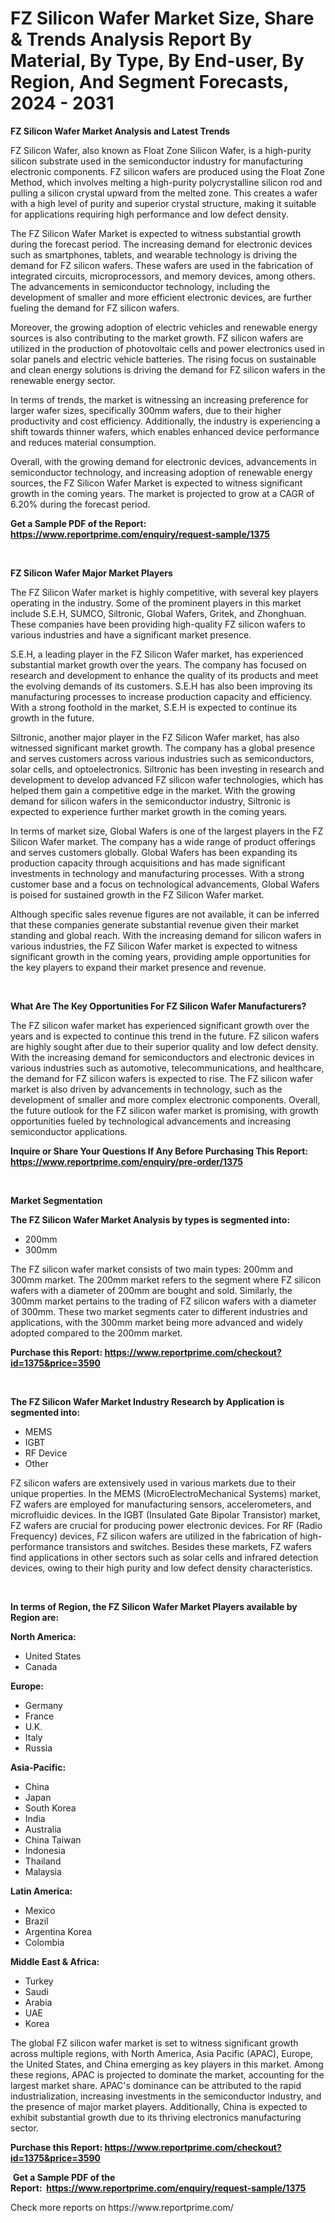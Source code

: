 <p><h1>FZ Silicon Wafer Market Size, Share & Trends Analysis Report By Material, By Type, By End-user, By Region, And Segment Forecasts, 2024 - 2031</h1></p><p><strong>FZ Silicon Wafer Market Analysis and Latest Trends</strong></p>
<p><p>FZ Silicon Wafer, also known as Float Zone Silicon Wafer, is a high-purity silicon substrate used in the semiconductor industry for manufacturing electronic components. FZ silicon wafers are produced using the Float Zone Method, which involves melting a high-purity polycrystalline silicon rod and pulling a silicon crystal upward from the melted zone. This creates a wafer with a high level of purity and superior crystal structure, making it suitable for applications requiring high performance and low defect density.</p><p>The FZ Silicon Wafer Market is expected to witness substantial growth during the forecast period. The increasing demand for electronic devices such as smartphones, tablets, and wearable technology is driving the demand for FZ silicon wafers. These wafers are used in the fabrication of integrated circuits, microprocessors, and memory devices, among others. The advancements in semiconductor technology, including the development of smaller and more efficient electronic devices, are further fueling the demand for FZ silicon wafers.</p><p>Moreover, the growing adoption of electric vehicles and renewable energy sources is also contributing to the market growth. FZ silicon wafers are utilized in the production of photovoltaic cells and power electronics used in solar panels and electric vehicle batteries. The rising focus on sustainable and clean energy solutions is driving the demand for FZ silicon wafers in the renewable energy sector.</p><p>In terms of trends, the market is witnessing an increasing preference for larger wafer sizes, specifically 300mm wafers, due to their higher productivity and cost efficiency. Additionally, the industry is experiencing a shift towards thinner wafers, which enables enhanced device performance and reduces material consumption.</p><p>Overall, with the growing demand for electronic devices, advancements in semiconductor technology, and increasing adoption of renewable energy sources, the FZ Silicon Wafer Market is expected to witness significant growth in the coming years. The market is projected to grow at a CAGR of 6.20% during the forecast period.</p></p>
<p><strong>Get a Sample PDF of the Report:&nbsp; <a href="https://www.reportprime.com/enquiry/request-sample/1375">https://www.reportprime.com/enquiry/request-sample/1375</a></strong></p>
<p>&nbsp;</p>
<p><strong>FZ Silicon Wafer Major Market Players</strong></p>
<p><p>The FZ Silicon Wafer market is highly competitive, with several key players operating in the industry. Some of the prominent players in this market include S.E.H, SUMCO, Siltronic, Global Wafers, Gritek, and Zhonghuan. These companies have been providing high-quality FZ silicon wafers to various industries and have a significant market presence.</p><p>S.E.H, a leading player in the FZ Silicon Wafer market, has experienced substantial market growth over the years. The company has focused on research and development to enhance the quality of its products and meet the evolving demands of its customers. S.E.H has also been improving its manufacturing processes to increase production capacity and efficiency. With a strong foothold in the market, S.E.H is expected to continue its growth in the future.</p><p>Siltronic, another major player in the FZ Silicon Wafer market, has also witnessed significant market growth. The company has a global presence and serves customers across various industries such as semiconductors, solar cells, and optoelectronics. Siltronic has been investing in research and development to develop advanced FZ silicon wafer technologies, which has helped them gain a competitive edge in the market. With the growing demand for silicon wafers in the semiconductor industry, Siltronic is expected to experience further market growth in the coming years.</p><p>In terms of market size, Global Wafers is one of the largest players in the FZ Silicon Wafer market. The company has a wide range of product offerings and serves customers globally. Global Wafers has been expanding its production capacity through acquisitions and has made significant investments in technology and manufacturing processes. With a strong customer base and a focus on technological advancements, Global Wafers is poised for sustained growth in the FZ Silicon Wafer market.</p><p>Although specific sales revenue figures are not available, it can be inferred that these companies generate substantial revenue given their market standing and global reach. With the increasing demand for silicon wafers in various industries, the FZ Silicon Wafer market is expected to witness significant growth in the coming years, providing ample opportunities for the key players to expand their market presence and revenue.</p></p>
<p>&nbsp;</p>
<p><strong>What Are The Key Opportunities For FZ Silicon Wafer Manufacturers?</strong></p>
<p><p>The FZ silicon wafer market has experienced significant growth over the years and is expected to continue this trend in the future. FZ silicon wafers are highly sought after due to their superior quality and low defect density. With the increasing demand for semiconductors and electronic devices in various industries such as automotive, telecommunications, and healthcare, the demand for FZ silicon wafers is expected to rise. The FZ silicon wafer market is also driven by advancements in technology, such as the development of smaller and more complex electronic components. Overall, the future outlook for the FZ silicon wafer market is promising, with growth opportunities fueled by technological advancements and increasing semiconductor applications.</p></p>
<p><strong>Inquire or Share Your Questions If Any Before Purchasing This Report: <a href="https://www.reportprime.com/enquiry/pre-order/1375">https://www.reportprime.com/enquiry/pre-order/1375</a></strong></p>
<p>&nbsp;</p>
<p><strong>Market Segmentation</strong></p>
<p><strong>The FZ Silicon Wafer Market Analysis by types is segmented into:</strong></p>
<p><ul><li>200mm</li><li>300mm</li></ul></p>
<p><p>The FZ silicon wafer market consists of two main types: 200mm and 300mm market. The 200mm market refers to the segment where FZ silicon wafers with a diameter of 200mm are bought and sold. Similarly, the 300mm market pertains to the trading of FZ silicon wafers with a diameter of 300mm. These two market segments cater to different industries and applications, with the 300mm market being more advanced and widely adopted compared to the 200mm market.</p></p>
<p><strong>Purchase this Report:&nbsp;<a href="https://www.reportprime.com/checkout?id=1375&price=3590">https://www.reportprime.com/checkout?id=1375&price=3590</a></strong></p>
<p>&nbsp;</p>
<p><strong>The FZ Silicon Wafer Market Industry Research by Application is segmented into:</strong></p>
<p><ul><li>MEMS</li><li>IGBT</li><li>RF Device</li><li>Other</li></ul></p>
<p><p>FZ silicon wafers are extensively used in various markets due to their unique properties. In the MEMS (MicroElectroMechanical Systems) market, FZ wafers are employed for manufacturing sensors, accelerometers, and microfluidic devices. In the IGBT (Insulated Gate Bipolar Transistor) market, FZ wafers are crucial for producing power electronic devices. For RF (Radio Frequency) devices, FZ silicon wafers are utilized in the fabrication of high-performance transistors and switches. Besides these markets, FZ wafers find applications in other sectors such as solar cells and infrared detection devices, owing to their high purity and low defect density characteristics.</p></p>
<p>&nbsp;</p>
<p><strong>In terms of Region, the FZ Silicon Wafer Market Players available by Region are:</strong></p>
<p>
    <p> <strong> North America: </strong>
        <ul>
            <li>United States</li>
            <li>Canada</li>
        </ul>
        </p> 
    <p> <strong> Europe: </strong>
        <ul>
            <li>Germany</li>
            <li>France</li>
            <li>U.K.</li>
            <li>Italy</li>
            <li>Russia</li>
        </ul>
        </p> 
    <p> <strong> Asia-Pacific: </strong>
        <ul>
            <li>China</li>
            <li>Japan</li>
            <li>South Korea</li>
            <li>India</li>
            <li>Australia</li>
            <li>China Taiwan</li>
            <li>Indonesia</li>
            <li>Thailand</li>
            <li>Malaysia</li>
        </ul>
        </p> 
    <p> <strong> Latin America: </strong>
        <ul>
            <li>Mexico</li>
            <li>Brazil</li>
            <li>Argentina Korea</li>
            <li>Colombia</li>
        </ul>
        </p> 
    <p> <strong> Middle East & Africa: </strong>
        <ul>
            <li>Turkey</li>
            <li>Saudi</li>
            <li>Arabia</li>
            <li>UAE</li>
            <li>Korea</li>
        </ul>
    </p>
    </p>
<p><p>The global FZ silicon wafer market is set to witness significant growth across multiple regions, with North America, Asia Pacific (APAC), Europe, the United States, and China emerging as key players in this market. Among these regions, APAC is projected to dominate the market, accounting for the largest market share. APAC's dominance can be attributed to the rapid industrialization, increasing investments in the semiconductor industry, and the presence of major market players. Additionally, China is expected to exhibit substantial growth due to its thriving electronics manufacturing sector.</p></p>
<p><strong>Purchase this Report: <a href="https://www.reportprime.com/checkout?id=1375&price=3590">https://www.reportprime.com/checkout?id=1375&price=3590</a></strong></p>
<p>&nbsp;<strong>Get a Sample PDF of the Report:&nbsp;&nbsp;<a href="https://www.reportprime.com/enquiry/request-sample/1375">https://www.reportprime.com/enquiry/request-sample/1375</a></strong></p>
<p><strong></strong></p>
<p>Check more reports on https://www.reportprime.com/</p>